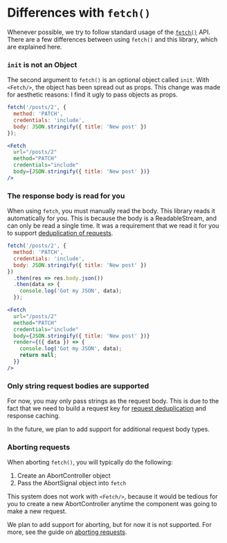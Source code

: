 # Differences with `fetch()`

Whenever possible, we try to follow standard usage of the
[`fetch()`](https://developer.mozilla.org/en-US/docs/Web/API/WindowOrWorkerGlobalScope/fetch)
API. There are a few differences between using `fetch()` and this
library, which are explained here.

### `init` is not an Object

The second argument to `fetch()` is an optional object called `init`. With
`<Fetch/>`, the object has been spread out as props. This change was made
for aesthetic reasons: I find it ugly to pass objects as props.

```js
fetch('/posts/2', {
  method: 'PATCH',
  credentials: 'include',
  body: JSON.stringify({ title: 'New post' })
});
```

```jsx
<Fetch
  url="/posts/2"
  method="PATCH"
  credentials="include"
  body={JSON.stringify({ title: 'New post' })}
/>
```

### The response body is read for you

When using `fetch`, you must manually read the body. This
library reads it automatically for you. This is because the body
is a ReadableStream, and can only be read a single time. It was
a requirement that we read it for you to support
[deduplication of requests](./request-deduplication.md).

```js
fetch('/posts/2', {
  method: 'PATCH',
  credentials: 'include',
  body: JSON.stringify({ title: 'New post' })
})
  .then(res => res.body.json())
  .then(data => {
    console.log('Got my JSON', data);
  });
```

```jsx
<Fetch
  url="/posts/2"
  method="PATCH"
  credentials="include"
  body={JSON.stringify({ title: 'New post' })}
  render={({ data }) => {
    console.log('Got my JSON', data);
    return null;
  }}
/>
```

### Only string request bodies are supported

For now, you may only pass strings as the request body. This is
due to the fact that we need to build a request key for
[request deduplication](./request-deduplication.md) and
response caching.

In the future, we plan to add support for additional request body types.

### Aborting requests

When aborting `fetch()`, you will typically do the following:

1. Create an AbortController object
2. Pass the AbortSignal object into `fetch`

This system does not work with `<Fetch/>`, because it would be tedious
for you to create a new AbortController anytime the component was going
to make a new request.

We plan to add support for aborting, but for now it is not supported. For
more, see the guide on [aborting requests](./aborting.md).
